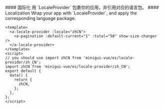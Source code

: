 <cn>
#### 国际化
用 `LocaleProvider` 包裹你的应用，并引用对应的语言包。
</cn>

<us>
#### Localization
Wrap your app with `LocaleProvider`, and apply the corresponding language package.
</us>

```vue
<template>
  <a-locale-provider :locale="zhCN">
    <a-pagination :default-current="1" :total="50" show-size-changer />
  </a-locale-provider>
</template>
<script>
// you should use import zhCN from 'minigui-vue/es/locale-provider/zh_CN';
import zhCN from 'minigui-vue/es/locale-provider/zh_CN';
export default {
  data() {
    return {
      zhCN,
    };
  },
};
</script>
```

